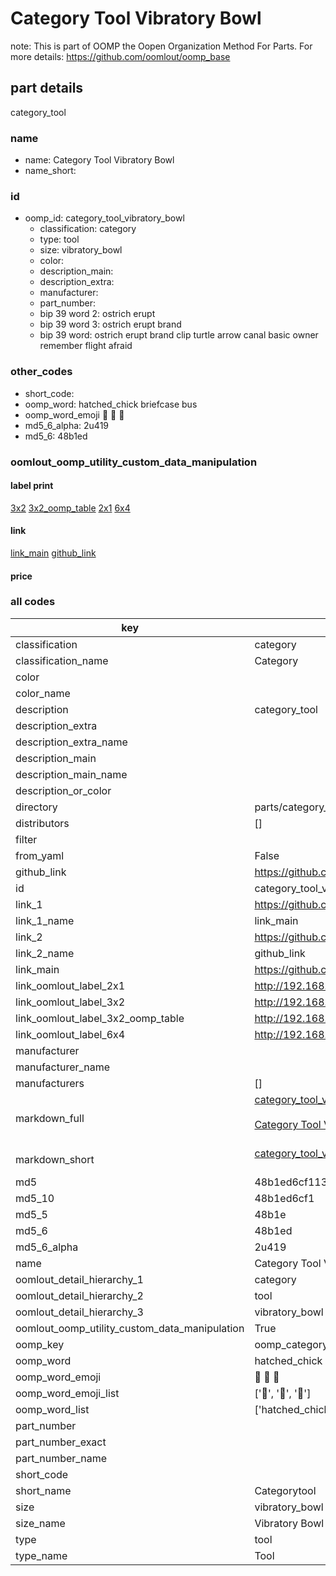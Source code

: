 # Category Tool Vibratory Bowl  

note: This is part of OOMP the Oopen Organization Method For Parts. For more details: https://github.com/oomlout/oomp_base

##  part details



category_tool

### name
* name: Category Tool Vibratory Bowl
* name_short: 
### id
* oomp_id: category_tool_vibratory_bowl
  * classification: category
  * type: tool
  * size: vibratory_bowl
  * color: 
  * description_main: 
  * description_extra: 
  * manufacturer: 
  * part_number: 
  * bip 39 word 2: ostrich erupt
  * bip 39 word 3: ostrich erupt brand
  * bip 39 word: ostrich erupt brand clip turtle arrow canal basic owner remember flight afraid

### other_codes
* short_code: 
* oomp_word: hatched_chick briefcase bus
* oomp_word_emoji :hatched_chick: :briefcase: :bus:
* md5_6_alpha: 2u419
* md5_6: 48b1ed






### oomlout_oomp_utility_custom_data_manipulation
#### label print
[3x2](http://192.168.1.245:1112/?label=oomp%202u419)
[3x2_oomp_table](http://192.168.1.107:1112/?label=oomp%202u419)
[2x1](http://192.168.1.242:1112/?label=oomp%202u419)
[6x4](http://192.168.1.55:1112/?label=oomp%202u419)    

#### link

[link_main](https://github.com/oomlout/oomlout_oomp_current_version_messy/tree/main/parts/category_tool_vibratory_bowl) [github_link](https://github.com/oomlout/oomlout_oomp_part_src/tree/main/parts/category_tool_vibratory_bowl)                             

#### price







### all codes 
| key | value |  
| --- | --- |  
| classification | category |  
| classification_name | Category |  
| color |  |  
| color_name |  |  
| description | category_tool |  
| description_extra |  |  
| description_extra_name |  |  
| description_main |  |  
| description_main_name |  |  
| description_or_color |   |  
| directory | parts/category_tool_vibratory_bowl |  
| distributors | [] |  
| filter |  |  
| from_yaml | False |  
| github_link | https://github.com/oomlout/oomlout_oomp_part_src/tree/main/parts/category_tool_vibratory_bowl |  
| id | category_tool_vibratory_bowl |  
| link_1 | https://github.com/oomlout/oomlout_oomp_current_version_messy/tree/main/parts/category_tool_vibratory_bowl |  
| link_1_name | link_main |  
| link_2 | https://github.com/oomlout/oomlout_oomp_part_src/tree/main/parts/category_tool_vibratory_bowl |  
| link_2_name | github_link |  
| link_main | https://github.com/oomlout/oomlout_oomp_current_version_messy/tree/main/parts/category_tool_vibratory_bowl |  
| link_oomlout_label_2x1 | http://192.168.1.242:1112/?label=oomp%202u419 |  
| link_oomlout_label_3x2 | http://192.168.1.245:1112/?label=oomp%202u419 |  
| link_oomlout_label_3x2_oomp_table | http://192.168.1.107:1112/?label=oomp%202u419 |  
| link_oomlout_label_6x4 | http://192.168.1.55:1112/?label=oomp%202u419 |  
| manufacturer |  |  
| manufacturer_name |  |  
| manufacturers | [] |  
| markdown_full | [category_tool_vibratory_bowl](https://github.com/oomlout/oomlout_oomp_current_version_messy/tree/main/parts/category_tool_vibratory_bowl)<br>[](https://github.com/oomlout/oomlout_oomp_current_version_messy/tree/main/parts/category_tool_vibratory_bowl)<br>[Category Tool Vibratory Bowl](https://github.com/oomlout/oomlout_oomp_current_version_messy/tree/main/parts/category_tool_vibratory_bowl)<br><br> |  
| markdown_short | [category_tool_vibratory_bowl](https://github.com/oomlout/oomlout_oomp_current_version_messy/tree/main/parts/category_tool_vibratory_bowl)<br><br> |  
| md5 | 48b1ed6cf113042032f572b436133ce7 |  
| md5_10 | 48b1ed6cf1 |  
| md5_5 | 48b1e |  
| md5_6 | 48b1ed |  
| md5_6_alpha | 2u419 |  
| name | Category Tool Vibratory Bowl |  
| oomlout_detail_hierarchy_1 | category |  
| oomlout_detail_hierarchy_2 | tool |  
| oomlout_detail_hierarchy_3 | vibratory_bowl |  
| oomlout_oomp_utility_custom_data_manipulation | True |  
| oomp_key | oomp_category_tool_vibratory_bowl |  
| oomp_word | hatched_chick briefcase bus |  
| oomp_word_emoji | :hatched_chick: :briefcase: :bus: |  
| oomp_word_emoji_list | [':hatched_chick:', ':briefcase:', ':bus:'] |  
| oomp_word_list | ['hatched_chick', 'briefcase', 'bus'] |  
| part_number |  |  
| part_number_exact |  |  
| part_number_name |  |  
| short_code |  |  
| short_name | Categorytool |  
| size | vibratory_bowl |  
| size_name | Vibratory Bowl |  
| type | tool |  
| type_name | Tool |  
